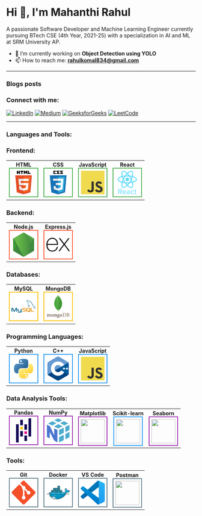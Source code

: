 <!--## Usage Policy 📄

Please **do not copy the code directly from this repository**. Instead, fork this repository or clone it if you want to use or modify the code. Respecting this policy helps ensure proper attribution and version control. Thank you!

By using the code in this repository, you agree to these terms.

## Why Fork or Clone?

Forking or cloning the repository allows you to:
- Get the latest updates.
- Keep your changes separate and organized.
- Contribute back to the original project.

You can follow the below steps:
- Fork the repository: Click on the "Fork" button at the top-right and star the repo.
- Clone the repository: Use the following command:
   git clone https://github.com/your-username/your-repo-name.git
- Start working on your fork
- If you've made improvements or fixes in your fork that you want to share with the original project, you can commit the changes and create a pull request.

-->

# Hi 👋, I'm Mahanthi Rahul

A passionate Software Developer and Machine Learning Engineer currently pursuing BTech CSE (4th Year, 2021-25) with a specialization in AI and ML at SRM University AP.

<!--
<p align="left"> <a href="https://twitter.com/rahulmahanthi" target="blank"><img src="https://img.shields.io/twitter/follow/rahulmahanthi?logo=twitter&style=for-the-badge" alt="rahulmahanthi" /></a> </p>
-->

- 🔭 I’m currently working on **Object Detection using YOLO**
- 📫 How to reach me: **rahulkomal834@gmail.com**
---

### Blogs posts
<!-- BLOG-POST-LIST:START -->
<!-- BLOG-POST-LIST:END -->

### Connect with me:

[![LinkedIn](https://img.shields.io/badge/-Mahanthi%20Rahul-blue?style=flat-square&logo=linkedin&logoColor=white&link=https://linkedin.com/in/mahanthi-rahul)](https://www.linkedin.com/in/rahul-mahanthi-048a2623a/)
[![Medium](https://img.shields.io/badge/-@rahulmahanthi-black?style=flat-square&logo=medium&logoColor=white&link=https://medium.com/@rahulkomal834)](https://medium.com/@rahul_mahanthi)
[![GeeksforGeeks](https://img.shields.io/badge/-Mahanthi%20Rahul-green?style=flat-square&logo=geeksforgeeks&logoColor=white&link=https://auth.geeksforgeeks.org/user/rahulkomal834/practice)](https://www.geeksforgeeks.org/user/rahulkoq216/)
[![LeetCode](https://img.shields.io/badge/-Mahanthi86-yellow?style=flat-square&logo=leetcode&logoColor=white&link=https://www.leetcode.com/mahanthi86)](https://leetcode.com/u/Rahul1033/)

---

### Languages and Tools:

### Frontend:
<center> 
<table> 
<tbody> 
<tr> 
<td align="center"> <span><strong>HTML</strong></span><br/> <img height="64px" width="64px" src="https://raw.githubusercontent.com/devicons/devicon/master/icons/html5/html5-original-wordmark.svg" style="border: 2px solid #4CAF50; padding: 5px;"> </td> 
<td align="center"> <span><strong>CSS</strong></span><br/> <img height="64px" width="64px" src="https://raw.githubusercontent.com/devicons/devicon/master/icons/css3/css3-original-wordmark.svg" style="border: 2px solid #4CAF50; padding: 5px;"> </td> 
<td align="center"> <span><strong>JavaScript</strong></span><br/> <img height="64px" width="64px" src="https://raw.githubusercontent.com/devicons/devicon/master/icons/javascript/javascript-original.svg" style="border: 2px solid #4CAF50; padding: 5px;"> </td> 
<td align="center"> <span><strong>React</strong></span><br/> <img height="64px" width="64px" src="https://raw.githubusercontent.com/devicons/devicon/master/icons/react/react-original-wordmark.svg" style="border: 2px solid #4CAF50; padding: 5px;"> </td> 
</td> 
</tr> 
</tbody> 
</table> 
</center>

### Backend:
<center> 
<table> 
<tbody> 
<tr> 
<td align="center"> <span><strong>Node.js</strong></span><br/> <img height="64px" width="64px" src="https://raw.githubusercontent.com/devicons/devicon/master/icons/nodejs/nodejs-original.svg" style="border: 2px solid #FF5733; padding: 5px;"> </td> 
<td align="center"> <span><strong>Express.js</strong></span><br/> <img height="64px" width="64px" src="https://raw.githubusercontent.com/devicons/devicon/master/icons/express/express-original.svg" style="border: 2px solid #FF5733; padding: 5px;"> </td> 

</tr> 
</tbody> 
</table> 
</center>

### Databases:
<center> 
<table> 
<tbody> 
<tr> 
<td align="center"> <span><strong>MySQL</strong></span><br/> <img height="64px" width="64px" src="https://raw.githubusercontent.com/devicons/devicon/master/icons/mysql/mysql-original-wordmark.svg" style="border: 2px solid #FFC107; padding: 5px;"> </td> 
<td align="center"> <span><strong>MongoDB</strong></span><br/> <img height="64px" width="64px" src="https://raw.githubusercontent.com/devicons/devicon/master/icons/mongodb/mongodb-original-wordmark.svg" style="border: 2px solid #FFC107; padding: 5px;"> </td> 

</tr> 
</tbody> 
</table> 
</center>

### Programming Languages:
<center> 
<table> 
<tbody> 
<tr> 
<td align="center"> <span><strong>Python</strong></span><br/> <img height="64px" width="64px" src="https://raw.githubusercontent.com/devicons/devicon/master/icons/python/python-original.svg" style="border: 2px solid #2196F3; padding: 5px;"> </td> 
<td align="center"> <span><strong>C++</strong></span><br/> <img height="64px" width="64px" src="https://raw.githubusercontent.com/devicons/devicon/master/icons/cplusplus/cplusplus-original.svg" style="border: 2px solid #2196F3; padding: 5px;"> </td> 
<td align="center"> <span><strong>JavaScript</strong></span><br/> <img height="64px" width="64px" src="https://raw.githubusercontent.com/devicons/devicon/master/icons/javascript/javascript-original.svg" style="border: 2px solid #2196F3; padding: 5px;"> </td> 
</tr> 
</tbody> 
</table> 
</center>

### Data Analysis Tools:
<center> 
<table> 
<tbody> 
<tr> 
<td align="center"> <span><strong>Pandas</strong></span><br/> <img height="64px" width="64px" src="https://raw.githubusercontent.com/devicons/devicon/master/icons/pandas/pandas-original.svg" style="border: 2px solid #9C27B0; padding: 5px;"> </td> 
<td align="center"> <span><strong>NumPy</strong></span><br/> <img height="64px" width="64px" src="https://raw.githubusercontent.com/devicons/devicon/master/icons/numpy/numpy-original.svg" style="border: 2px solid #9C27B0; padding: 5px;"> </td> 
<td align="center"> <span><strong>Matplotlib</strong></span><br/> <img height="64px" width="64px" src="https://matplotlib.org/stable/_static/images/favicon.ico" style="border: 2px solid #9C27B0; padding: 5px;"> </td> 
<td align="center"> <span><strong>Scikit-learn</strong></span><br/> <img height="64px" width="64px" src="https://upload.wikimedia.org/wikipedia/commons/0/05/Scikit_learn_logo_small.svg" style="border: 2px solid #2196F3; padding: 5px;"> </td> 
<td align="center"> <span><strong>Seaborn</strong></span><br/> <img height="64px" width="64px" src="https://seaborn.pydata.org/_static/favicon.ico" style="border: 2px solid #9C27B0; padding: 5px;"> </td> 
</tr> 
</tbody> 
</table> 
</center>

### Tools:
<center> 
<table> 
<tbody> 
<tr> 
<td align="center"> <span><strong>Git</strong></span><br/> <img height="64px" width="64px" src="https://raw.githubusercontent.com/devicons/devicon/master/icons/git/git-original.svg" style="border: 2px solid #607D8B; padding: 5px;"> </td> 
<td align="center"> <span><strong>Docker</strong></span><br/> <img height="64px" width="64px" src="https://raw.githubusercontent.com/devicons/devicon/master/icons/docker/docker-original.svg" style="border: 2px solid #607D8B; padding: 5px;"> </td> 
<td align="center"> <span><strong>VS Code</strong></span><br/> <img height="64px" width="64px" src="https://raw.githubusercontent.com/devicons/devicon/master/icons/vscode/vscode-original.svg" style="border: 2px solid #607D8B; padding: 5px;"> </td> 
<td align="center"> <span><strong>Postman</strong></span><br/> <img height="64px" width="64px" src="https://www.vectorlogo.zone/logos/getpostman/getpostman-icon.svg" style="border: 2px solid #607D8B; padding: 5px;"> </td> 
</tr> 
</tbody> 
</table> 
</center>

